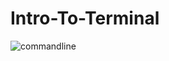 # Intro-To-Terminal
![commandline](https://github.com/Kelvinz6820/Intro-To-Terminal/blob/main/command%20line.gif)
